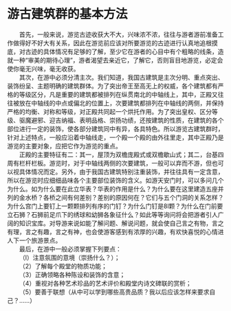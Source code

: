 # 游古建筑群的基本方法  

&emsp;&emsp;首先，一般来说，游览古迹收获大不大，兴味浓不浓，往往与游者游前准备工作做得好不好大有关系，因此在游览前应该对所要游览的古迹进行认真地追根摸底，对古迹的具体情况有足够的了解，至少它在游者的心目中有个粗略的线条，造就一种“审美的期待心理”，游者渴望去亲近它，了解它，否则盲目地游览，必定会使你毫无兴味，毫无收获。  
&emsp;&emsp;其次，在游中必须分清主次。我们知道，我国古建筑是主次分明、重点突出、装饰纷呈、主题明确的建筑群体。为了突出帝王至高无上的权威，各个建筑都有严格的等级区分，凡是重要的建筑都被排列在纵贯南北的中轴线上，其中，正殿又往往被放在中轴线的中点或偏北的位置上，次要建筑都排列在中轴线的两侧，并保持严格的均衡、对称和等级，对正殿共同起一个烘托作用。为了突出皇权、区分等级、驱魔避邪、迎吉纳福、表明品格、崇扬功绩，还按建筑的性质，在建筑的各个部位进行一定的装饰，使各部分建筑同中有异，各具特色。所以游览古建筑群时，针对上述特点，一般应沿着中轴线走，一个殿一个殿的由外往里走，其中正殿乃是游览的主要对象，应把它作为游览的重点。  
&emsp;&emsp;正殿的主要特征有二：其一，屋顶为双檐庞殿式或双檐歇山式；其二，台基四周有栏杆栏板。游览时，对于中轴线两侧的次要建筑，一般可以弃而不游，但也可以视具体情况而定。另外，由于我国古建筑特别注重装饰，并往往具有一定含意，所以在游览时应细细品味各个主要部位装饰的含义。如游天安门时，可以多问几个为什么。如为什么要在此立华表？华表的作用是什么？为什么要在这里建造五座并列的金水桥？各桥之间有何差别？差别的原因何在？它们与五个门洞的关系怎样？为什么宫门上要钉上一颗颗排列有序的门钉？为什么门钉是8l颗？为什么在门前要立石狮？石狮前足爪下的绣球和幼狮各象征什么？如此等等询问将会把游者引人广阔的知识宝库。对导游来说如能了解问题、解说问题，就会使自己言之有物，言之有理，言之有趣，言之有神，也会使游客感到有浓厚的兴趣，有欢快喜悦的心情进人下一个旅游景点。  
&emsp;&emsp;最后，在游中一般必须掌握下列要点：  
&emsp;&emsp;（l）注意氛围的意境（崇扬什么？）；  
&emsp;&emsp;（2）了解每个殿堂的物质功能；  
&emsp;&emsp;（3）正确领略各种陈设和装饰的含意；  
&emsp;&emsp;（4）重视对各种艺术珍品的艺术评价和殿堂内诗文碑联的赏析；  
&emsp;&emsp;（5）要善于联想（从中可以学到哪些高贵品质？我以后应该怎样来要求自己？……）  
<!-- Last processed: 2025-07-22 03:44:30 -->
